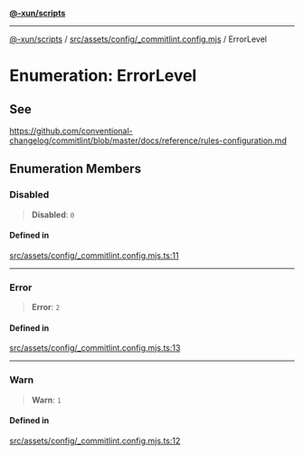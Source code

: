 [**@-xun/scripts**](../../../../../README.md)

***

[@-xun/scripts](../../../../../README.md) / [src/assets/config/\_commitlint.config.mjs](../README.md) / ErrorLevel

# Enumeration: ErrorLevel

## See

https://github.com/conventional-changelog/commitlint/blob/master/docs/reference/rules-configuration.md

## Enumeration Members

### Disabled

> **Disabled**: `0`

#### Defined in

[src/assets/config/\_commitlint.config.mjs.ts:11](https://github.com/Xunnamius/xscripts/blob/2521de366121a50ffeca631b4ec62db9c60657e5/src/assets/config/_commitlint.config.mjs.ts#L11)

***

### Error

> **Error**: `2`

#### Defined in

[src/assets/config/\_commitlint.config.mjs.ts:13](https://github.com/Xunnamius/xscripts/blob/2521de366121a50ffeca631b4ec62db9c60657e5/src/assets/config/_commitlint.config.mjs.ts#L13)

***

### Warn

> **Warn**: `1`

#### Defined in

[src/assets/config/\_commitlint.config.mjs.ts:12](https://github.com/Xunnamius/xscripts/blob/2521de366121a50ffeca631b4ec62db9c60657e5/src/assets/config/_commitlint.config.mjs.ts#L12)

